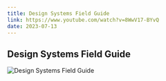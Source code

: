 ```yaml
---
title: Design Systems Field Guide
link: https://www.youtube.com/watch?v=8WwV17-BYvQ
date: 2023-07-13
---
```


## Design Systems Field Guide

![Design Systems Field Guide](https://www.youtube.com/watch?v=8WwV17-BYvQ)

